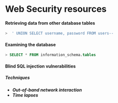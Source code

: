 # Web Security resources 


#### Retrieving data from other database tables

```sql
>  ' UNION SELECT username, password FROM users-- 
```

#### Examining the database

```sql
> SELECT * FROM information_schema.tables 
```

#### Blind SQL injection vulnerabilities

##### Techniques

- ***Out-of-band network interaction***
- ***Time lapses***
